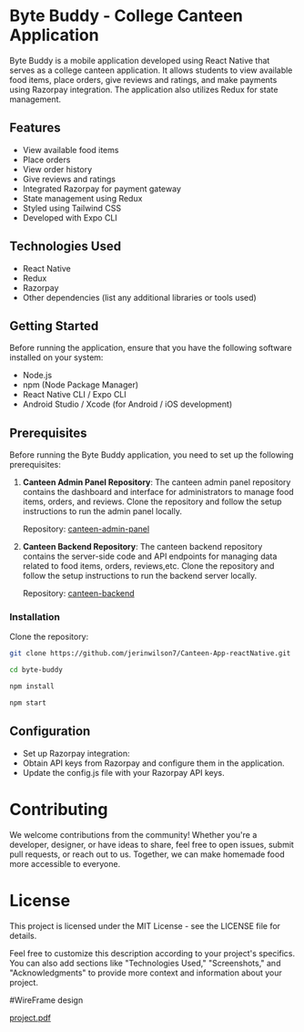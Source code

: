 # Byte Buddy - College Canteen Application

Byte Buddy is a mobile application developed using React Native that serves as a college canteen application. It allows students to view available food items, place orders, give reviews and ratings, and make payments using Razorpay integration. The application also utilizes Redux for state management.

## Features

- View available food items
- Place orders
- View order history
- Give reviews and ratings
- Integrated Razorpay for payment gateway
- State management using Redux
- Styled using Tailwind CSS
- Developed with Expo CLI


## Technologies Used

- React Native
- Redux
- Razorpay
- Other dependencies (list any additional libraries or tools used)

## Getting Started

Before running the application, ensure that you have the following software installed on your system:

- Node.js
- npm (Node Package Manager)
- React Native CLI / Expo CLI
- Android Studio / Xcode (for Android / iOS development)

 ## Prerequisites

Before running the Byte Buddy application, you need to set up the following prerequisites:

1. **Canteen Admin Panel Repository**: The canteen admin panel repository contains the dashboard and interface for administrators to manage food items, orders, and reviews. Clone the repository and follow the setup instructions to run the admin panel locally.

   Repository: [canteen-admin-panel](https://github.com/jerinwilson7/Canteen-Admin-Panel)

2. **Canteen Backend Repository**: The canteen backend repository contains the server-side code and API endpoints for managing data related to food items, orders,  reviews,etc. Clone the repository and follow the setup instructions to run the backend server locally.

   Repository: [canteen-backend](https://github.com/jerinwilson7/canteen-backend)


### Installation

 Clone the repository:
   ```bash
   git clone https://github.com/jerinwilson7/Canteen-App-reactNative.git

   cd byte-buddy

   npm install

   npm start
```

## Configuration

- Set up Razorpay integration:
- Obtain API keys from Razorpay and configure them in the application.
- Update the config.js file with your Razorpay API keys.



# Contributing
We welcome contributions from the community! Whether you're a developer, designer, or have ideas to share, feel free to open issues, submit pull requests, or reach out to us. Together, we can make homemade food more accessible to everyone.

# License
This project is licensed under the MIT License - see the LICENSE file for details.

Feel free to customize this description according to your project's specifics. You can also add sections like "Technologies Used," "Screenshots," and "Acknowledgments" to provide more context and information about your project.

#WireFrame design

[project.pdf](https://github.com/jerinwilson7/Hoomade-reactNative/files/12564999/project.pdf)



